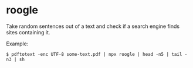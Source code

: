 # roogle

Take random sentences out of a text and check if a search engine finds sites containing it.

Example:

```
$ pdftotext -enc UTF-8 some-text.pdf | npx roogle | head -n5 | tail -n3 | sh
```

